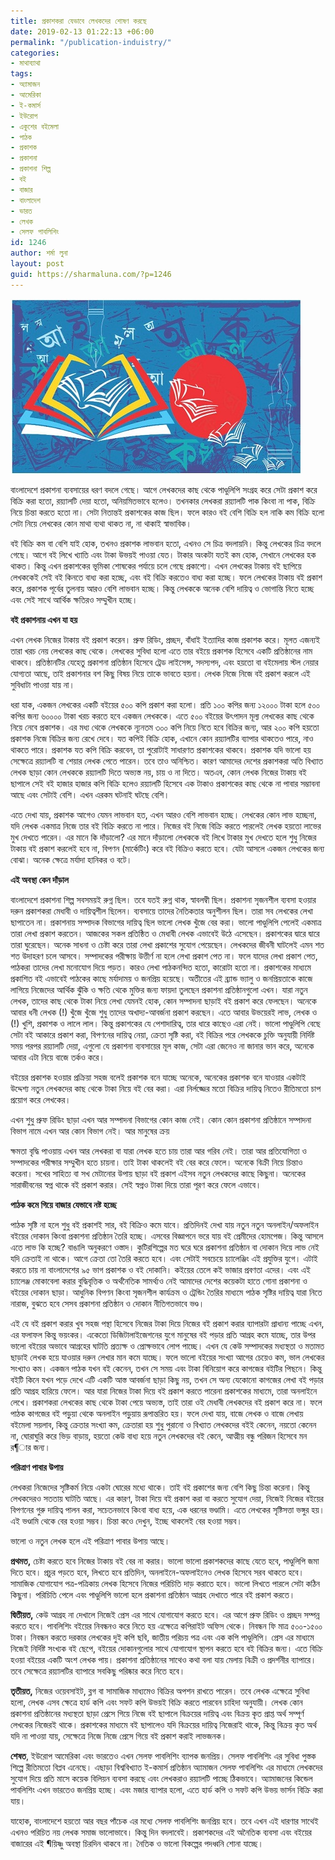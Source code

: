 ```yaml
---
title: প্রকাশকরা যেভাবে লেখকদের শোষণ করছে
date: 2019-02-13 01:22:13 +06:00
permalink: "/publication-induistry/"
categories:
- মাথাব্যাথা
tags:
- অ্যামাজন
- আমেরিকা
- ই-কমার্স
- ইউরোপ
- একুশের বইমেলা
- পাঠক
- প্রকাশক
- প্রকাশনা
- প্রকাশনা শিল্প
- বই
- বাজার
- বাংলাদেশ
- ভারত
- লেখক
- সেলফ পাবলিশিং
id: 1246
author: শর্মা লুনা
layout: post
guid: https://sharmaluna.com/?p=1246
---
```


[![](/assets/images/wp-content/uploads/2019/02/1761-1.jpeg)](/assets/images/wp-content/uploads/2019/02/1761-1.jpeg)

বাংলাদেশে প্রকাশনা ব্যবসায়ের ধরণ বদলে গেছে। আগে লেখকদের কাছ থেকে পাণ্ডুলিপি সংগ্রহ করে সেটা প্রকাশ করে বিক্রি করা হতো, রয়্যালটি দেয়া হতো, অনিয়মিতভাবে হলেও। তখনকার লেখকরা রয়্যালটি পাক কিংবা না পাক, বিক্রি নিয়ে চিন্তা করতে হতো না। সেটা নিতান্তই প্রকাশকের কাজ ছিল। ফলে কারও বই বেশি বিক্রি হল নাকি কম বিক্রি হলো সেটা নিয়ে লেখকের কোন মাথা ব্যথা থাকত না, না থাকাই স্বাভাবিক।

বই বিক্রি কম বা বেশি যাই হোক, তখনও প্রকাশক লাভবান হতো, এখনও সে চিত্র বদলায়নি। কিন্তু লেখকের চিত্র বদলে গেছে। আগে বই লিখে খ্যাতি এবং টাকা উভয়ই পাওয়া যেত। টাকার অংকটা যতই কম হোক, সেখানে লেখকের হক থাকত। কিন্তু এখন প্রকাশকের ভূমিকা শোষকের পর্যায়ে চলে গেছে প্রকাশ্যে। এখন লেখকের টাকায় বই ছাপিয়ে লেখককেই সেই বই কিনতে বাধ্য করা হচ্ছে, এবং বই বিক্রি করতেও বাধ্য করা হচ্ছে। ফলে লেখকের টাকায় বই প্রকাশ করে, প্রকাশক পূর্বের তুলনায় আরও বেশি লাভবান হচ্ছে। কিন্তু লেখককে অনেক বেশি দায়িত্ব ও ভোগান্তি নিতে হচ্ছে এবং সেই সাথে আর্থিক ক্ষতিরও সম্মুখীন হচ্ছে।

**বই প্রকাশনায় এখন যা হয়**

এখন লেখক নিজের টাকায় বই প্রকাশ করেন। প্রুফ রিডিং, প্রচ্ছদ, বাঁধাই ইত্যাদির কাজ প্রকাশক করে। মূলত এজন্যই তারা খরচ নেয় লেখকের কাছ থেকে। লেখকের সুবিধা হলো এতে তার বইয়ে প্রকাশক হিসেবে একটি প্রতিষ্ঠানের নাম থাকবে। প্রতিষ্ঠানটির যেহেতু প্রকাশনা প্রতিষ্ঠান হিসেবে ট্রেড লাইসেন্স, সদস্যপদ, এবং হয়তো বা বইমেলায় স্টল নেয়ার যোগ্যতা আছে, তাই প্রকাশনার বশ কিছু বিষয় নিয়ে তাকে ভাবতে হয়না। লেখক নিজে নিজে বই প্রকাশ করলে এই সুবিধাটা পাওয়া যায় না।

ধরা যাক, একজন লেখকের একটি বইয়ের ৫০০ কপি প্রকাশ করা হলো। প্রতি ১০০ কপির জন্য ১২০০০ টাকা হলে ৫০০ কপির জন্য ৬০০০০ টাকা খরচ করতে হবে একজন লেখককে। এতে ৫০০ বইয়ের উৎপাদন মূল্য লেখকের কাছ থেকে নিয়ে নেবে প্রকাশক। এর মধ্য থেকে লেখককে ন্যূনতম ৩০০ কপি নিয়ে নিতে হবে বিক্রির জন্য, আর ২০০ কপি হয়তো প্রকাশক নিজে বিক্রির জন্য রেখে দেবে। যত কপিই বিক্রি হোক, এখানে কোন রয়্যালটির ব্যাপার থাকতেও পারে, নাও থাকতে পারে। প্রকাশক যত কপি বিক্রি করবেন, তা পুরোটাই সাধারণত প্রকাশকের থাকবে। প্রকাশক যদি ভালো হয় সেক্ষেত্রে রয়্যালটি বা শেয়ার লেখক পেতে পারেন। তবে তাও অনিশ্চিত। কারণ আমাদের দেশের প্রকাশকরা অতি বিখ্যাত লেখক ছাড়া কোন লেখককে রয়্যালটি দিতে অভ্যস্ত নয়, চায় ও না দিতে। অতএব, কোন লেখক নিজের টাকায় বই ছাপালে সেই বই হাজার হাজার কপি বিক্রি হলেও রয়্যালটি হিসেবে এক টাকাও প্রকাশকের কাছ থেকে না পাবার সম্ভাবনা আছে এবং সেটাই বেশি। এখন এরকম ঘটনাই ঘটছে বেশি।

এতে দেখা যায়, প্রকাশক আগেও যেমন লাভবান হত, এখন আরও বেশি লাভবান হচ্ছে। লেখকের কোন লাভ হচ্ছেনা, যদি লেখক একমাত্র নিজে তার বই বিক্রি করতে না পারে। নিজের বই নিজে বিক্রি করতে পারলেই লেখক হয়তো লাভের মুখ দেখতে পারেন। এর মানে কি দাঁড়ালো? এর মানে দাঁড়ালো লেখককে বই লিখে টাকার মুখ দেখতে হলে শুধু নিজের টাকায় বই প্রকাশ করলেই হবে না, বিপণন (মার্কেটিং) করে বই বিক্রিও করতে হবে। যেটা আসলে একজন লেখকের জন্য বোঝা। অনেক ক্ষেত্রে মর্যাদা হানিকর ও বটে।

**এই অবস্থা কেন দাঁড়াল**

বাংলাদেশে প্রকাশনা শিল্প সবসময়ই রুগ্ন ছিল। তবে যতই রুগ্ন থাক, স্বাবলম্বী ছিল। প্রকাশনা সৃজনশীল ব্যবসা হওয়ার দরুন প্রকাশকরা মেধাবী ও দায়িত্বশীল ছিলেন। ব্যবসায়ে তাদের নৈতিকতার অনুশীলন ছিল। তারা সব লেখকের লেখা ছাপাতেন না। প্রকাশনায় সম্পাদক বিভাগের দায়িত্ব ছিল ভালো লেখক খুঁজে বের করা। ভালো পাণ্ডুলিপি পেলেই একমাত্র তারা লেখা প্রকাশ করতেন। আজকের সকল প্রতিষ্ঠিত ও মেধাবী লেখক এভাবেই উঠে এসেছেন। প্রকাশকের দ্বারে দ্বারে তারা ঘুরেছেন। অনেক সাধনা ও চেষ্টা করে তারা লেখা প্রকাশের সুযোগ পেয়েছেন। লেখকদের জীবনী ঘাটলেই এমন শত শত উদাহরণ চলে আসবে। সম্পাদকের পরীক্ষায় উত্তীর্ণ না হলে লেখা প্রকাশ পেত না। ফলে যাদের লেখা প্রকাশ পেত, পাঠকরা তাদের লেখা মনোযোগ দিয়ে পড়ত। কারও লেখা পাঠকনন্দিত হতো, কারোটা হতো না। প্রকাশকের মাধ্যমে প্রকাশিত বই এভাবেই পাঠকের কাছে মর্যাদাময় ও জনপ্রিয় হয়েছে। অতীতের এই ব্র্যান্ড ভ্যালু ও জনপ্রিয়তাকে কাজে লাগিয়ে নিজেদের আর্থিক ঝুঁকি ও ক্ষতি থেকে মুক্তির জন্য ফায়দা তুলছেন প্রকাশনা প্রতিষ্ঠানগুলো এখন। যারা নতুন লেখক, তাদের কাছ থেকে টাকা নিয়ে লেখা যেমনই হোক, কোন সম্পাদনা ছাড়াই বই প্রকাশ করে ফেলছেন। অনেকে আবার ধনী লেখক (!) খুঁজে খুঁজে শুধু তাদের অখাদ্য-আবর্জনা প্রকাশ করছেন। এতে আবার উভয়েরই লাভ, লেখক ও (!) খুশি, প্রকাশক ও লালে লাল। কিন্তু প্রকাশকের যে পেশাদারিত্ব, তার ধারে কাছেও এরা নেই। ভালো পাণ্ডুলিপি বেছে সেটা বই আকারে প্রকাশ করা, বিপণনের দায়িত্ব নেয়া, ক্রেতা সৃষ্টি করা, বই বিক্রির পরে লেখককে চুক্তি অনুযায়ী নির্দিষ্ট সময় পরপর রয়্যালটি দেয়া, এগুলো যে প্রকাশনা ব্যবসায়ের মূল কাজ, সেটা এরা জেনেও না জানার ভান করে, অনেকে আবার এটা নিয়ে বাজে তর্কও করে।

বইয়ের প্রকাশক হওয়ার প্রক্রিয়া সহজ বলেই প্রকাশক বনে যাচ্ছে অনেকে, অনেকের প্রকাশক বনে যাওয়ার একটাই উদ্দেশ্য নতুন লেখকদের কাছ থেকে টাকা নিয়ে বই বের করা। এরা নির্লজ্জের মতো বিক্রির দায়িত্ব নিতেও রীতিমতো চাপ প্রয়োগ করে লেখকের।

এখন শুধু প্রুফ রিডিং ছাড়া এখন আর সম্পাদনা বিভাগের কোন কাজ নেই। কোন কোন প্রকাশনা প্রতিষ্ঠানে সম্পাদনা বিভাগ নামে এখন আর কোন বিভাগ নেই। আর মানুষের ক্রয়

ক্ষমতা বৃদ্ধি পাওয়ায় এখন আর লেখকরা বা যারা লেখক হতে চায় তারা আর গরিব নেই। তারা আর প্রতিযোগিতা ও সম্পাদকের পরীক্ষার সম্মুখীন হতে চায়না। তাই টাকা থাকলেই বই বের করে ফেলে। অনেকে বিক্রী নিয়ে চিন্তাও করেনা। সখের সাহিত্য বা সখ মেটানোর উপায় ছাড়া বই প্রকাশ এইসব নতুন লেখকদের কাছে কিছুনা। অনেকের সারাজীবনের স্বপ্ন থাকে বই প্রকাশ করার। সেই স্বপ্নও টাকা দিয়ে তারা পূরণ করে ফেলে এভাবে।

**পাঠক কমে গিয়ে বাজার যেভাবে নষ্ট হচ্ছে**

পাঠক সৃষ্টি না হলে শুধু বই প্রকাশই সার, বই বিক্রিও কমে যাবে। প্রতিদিনই দেখা যায় নতুন নতুন অনলাইন/অফলাইন বইয়ের দোকান কিংবা প্রকাশনা প্রতিষ্ঠান তৈরি হচ্ছে। এসবের বিজ্ঞাপনে ভরে যায় বই প্রেমীদের হোমপেজ। কিন্তু আসলে এতে লাভ কি হচ্ছে? বাঙালি অনুকরণে ওস্তাদ। কুটিরশিল্পের মত ঘরে ঘরে প্রকাশনা প্রতিষ্ঠান বা দোকান দিয়ে লাভ নেই যদি ক্রেতাই না থাকে। আগে ক্রেতা তো তৈরি করতে হবে। এবং সেটাই সবচেয়ে চ্যালেঞ্জিং এই প্রযুক্তির যুগে। এটাই করতে চায় না বাংলাদেশের ৯৫ ভাগ প্রকাশক ও বই দোকানি। কইয়ের তেলে কই ভাজার প্রবণতা এদের। এবং এই চ্যালেঞ্জ মোকাবেলা করার বুদ্ধিবৃত্তিক ও অর্থনৈতিক সামর্থ্যও নেই আমাদের দেশের কয়েকটা হাতে গোনা প্রকাশনা ও বইয়ের দোকান ছাড়া। আধুনিক বিপণন কিংবা সৃজনশীল কার্যক্রম ও ট্রেন্ডিং তৈরির মাধ্যমে পাঠক সৃষ্টির দায়িত্ব যারা নিতে নারাজ, বুঝতে হবে সেসব প্রকাশনা প্রতিষ্ঠান ও দোকান নীতিগতভাবে ভণ্ড।

এই যে বই প্রকাশ করার খুব সহজ পন্থা হিসেবে নিজের টাকা দিয়ে নিজের বই প্রকাশ করার ব্যাপারটা প্রাধান্য পাচ্ছে এখন, এর ফলাফল কিন্তু ভয়ংকর। একেতো ডিজিটালাইজেশনের যুগে মানুষের বই পড়ার প্রতি আগ্রহ কমে যাচ্ছে, তার উপর ভালো বইয়ের অভাবে আগ্রহের ঘাটতি প্রত্যক্ষ ও প্রোক্ষভাবে লোপ পাচ্ছে। এখন যে কেউ সম্পাদকের মধ্যস্থতা ও মতামত ছাড়াই লেখক হয়ে যাওয়ার দরুন লেখার মান কমে যাচ্ছে। ফলে ভালো বইয়ের সংখ্যা আগের চেয়েও কম, ভাল লেখকের সংখ্যাও কম। একজন পাঠক যখন বই কেনেন, তখন সে সময় এবং টাকা বিনিয়োগ করে কাগজের বইটির পিছনে। কিন্তু বইটি কিনে যখন পড়ে দেখে এটি একটি আস্ত আবর্জনা ছাড়া কিছু নয়, তখন সে অন্য যেকোনো কাগজের লেখা বই পড়ার প্রতি আগ্রহ হারিয়ে ফেলে। আর যারা নিজের টাকা দিয়ে বই প্রকাশ করতে পারেনা প্রকাশকের মাধ্যমে, তারা অনলাইনে লেখে। প্রকাশকরা লেখকের কাছ থেকে টাকা পেয়ে অভ্যস্ত, তাই তারা ওই মেধাবী লেখকদের বই প্রকাশ করে না। ফলে পাঠক কাগজের বই পড়ুয়া থেকে অনলাইন পড়ুয়ায় রূপান্তরিত হয়। ফলে দেখা যায়, বাজে লেখক ও বাজে লেখায় বইমেলা সয়লাব, কিন্তু ক্রেতার সংখ্যা কম, ক্রেতারা হয় শুধু পুরানো ও বিখ্যাত লেখকদের বইই কেনেন, নয়তো কেনেন না, ঘোরাঘুরি করে ভিড় বাড়ায়, হয়তো কেউ বাধ্য হয়ে নতুন লেখকদের বই কেনে, আত্মীয় বন্ধু পরিজন হিসেবে মন র¶ার জন্য।

**পরিত্রাণ পাবার উপায়**

লেখকরা নিজেদের সৃষ্টিকর্ম নিয়ে একটা ঘোরের মধ্যে থাকে। তাই বই প্রকাশের জন্য বেশি কিছু চিন্তা করেনা। কিন্তু লেখকদেরও সততায় ঘাটতি আছে। এর কারণ, টাকা দিয়ে বই প্রকাশ করা বা করতে সুযোগ দেয়া, নিজেই নিজের বইয়ের বিপণনের গুরু দায়িত্ব পালন করা, সচেতনভাবে কিংবা বাধ্য হয়ে, এক ধরনের ভণ্ডামি। এতে লেখকের সৃষ্টিসত্তা ভঙ্গুর হয়। এই ভণ্ডামি থেকে বের হওয়া সম্ভব। চিন্তা কওে দেখুন, ইচ্ছে থাকলেই বের হওয়া সম্ভব।

ভালো ও নতুন লেখক হলে এই পরিত্রাণ পাবার উপায় আছে।

**প্রথমত,** চেষ্টা করতে হবে নিজের টাকায় বই বের না করার। ভালো ভালো প্রকাশকদের কাছে যেতে হবে, পাণ্ডুলিপি জমা দিতে হবে। প্রচুর পড়তে হবে, লিখতে হবে প্রতিদিন, অনলাইনে-অফলাইনেও লেখক হিসেবে সরব থাকতে হবে। সামাজিক যোগাযোগ পত্র-পত্রিকায় লেখক হিসেবে নিজের পরিচিতি দাড় করাতে হবে। ভালো লিখতে পারলে সেটা কঠিন কিছুনা। পরিচিতি পেলে এবং পাণ্ডুলিপি ভালো হলে প্রকাশনা প্রতিষ্ঠান আগ্রহ দেখাতে পারে বই প্রকাশ করতে।

**দ্বিতীয়ত,** কেউ আগ্রহ না দেখালে নিজেই প্রেস এর সাথে যোগাযোগ করতে হবে। এর আগে প্রুফ রিডিং ও প্রচ্ছদ সম্পন্ন করতে হবে। পাবলিশিং বইয়ের নিবন্ধনও করে নিতে হয় এক্ষেত্রে কপিরাইট অফিস থেকে। নিবন্ধন ফি মাত্র ৫০০-১৫০০ টাকা। নিবন্ধন করতে দরকার লেখকের দুই কপি ছবি, জাতীয় পরিচয় পত্র এবং এক কপি পাণ্ডুলিপি। প্রেস এর মাধ্যমে নিজেই নির্দিষ্ট সংখ্যক বই ছেপে, বইয়ের দোকানগুলোর সাথে যোগাযোগ স্থাপন করতে হবে বই বিক্রির জন্য। এতে বিক্রি হওয়া বইয়ের একটি অংশ লেখক পায়। প্রকাশনা প্রতিষ্ঠানের সাথেও কথা বলা যায় মেলায় বিক্রী ও প্রদর্শনীর ব্যাপারে। তবে সেক্ষেত্রে রয়্যালটির ব্যাপারে সবকিছু পরিষ্কার করে নিতে হবে।

**তৃতীয়ত,** নিজের ওয়েবসাইট, ব্লগ বা সামাজিক মাধ্যমেও বিক্রির অপশন রাখতে পারেন। তবে লেখক এক্ষেত্রে সুবিধা হলো, লেখক এসব ক্ষেত্রে হার্ড কপি এবং সফট কপি উভয়ই বিক্রি করতে পারবেন চাহিদা অনুযায়ী। লেখক কোন প্রকাশনা প্রতিষ্ঠানের মধ্যস্থতা ছাড়া প্রেসে গিয়ে নিজে বই ছাপালে বিক্রয়ের দায়িত্ব এবং বিক্রয় কৃত প্রাপ্ত অর্থ সম্পূর্ণ লেখকের নিজেরই থাকে। প্রকাশকের মাধ্যমে বই ছাপালেও যদি বিক্রয়ের দায়িত্ব নিজেরাই থাকে, কিন্তু বিক্রয় কৃত অর্থ যদি না পাওয়া যায়, সেক্ষেত্রে নিজে নিজে প্রেসে গিয়ে বই প্রকাশ করাই লাভজনক।

**শেষত**, ইউরোপ আমেরিকা এবং ভারতেও এখন সেলফ পাবলিশিং ব্যাপক জনপ্রিয়। সেলফ পাবলিশিং এর সুবিধা পুস্তক শিল্পে রীতিমতো বিপ্লব এনেছে। এছাড়া বিশ্ববিখ্যাত ই-কমার্স প্রতিষ্ঠান অ্যামাজন সেলফ পাবলিশিং এর মাধ্যমে লেখকদের সুযোগ দিয়ে প্রতি মাসে কয়েক বিলিয়ন ব্যবসা করছে এবং লেখকরাও রয়্যালটি পাচ্ছে ঠিকভাবে। অ্যামাজনের কিন্ডেল পাবলিশিং এখন ভারতেও জনপ্রিয় হচ্ছে। এবং মজার ব্যাপার হলো, এতে হার্ড কপি ও সফট কপি উভয় ভার্সন বিক্রি করা যায়।

যাহোক, বাংলাদেশে হয়তো আর বছর পাঁচেক এর মধ্যে সেলফ পাবলিশিং জনপ্রিয় হবে। তবে এখন এই ধারণার সাথেই এখনও পরিচিত নয় লেখক সমাজ ভালোভাবে। কিন্তু দিন বদলাবেই। প্রকাশকদের এই অনৈতিক ব্যবসা এবং বইয়ের বাজারের এই ¶য়িষ্ণু অবস্থা চিরদিন থাকবে না। নৈতিক ও ভালো বিকল্পের পদধ্বনি শোনা যাচ্ছে।
